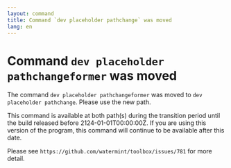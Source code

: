 ```yaml
---
layout: command
title: Command `dev placeholder pathchange` was moved
lang: en
---
```


# Command `dev placeholder pathchangeformer` was moved

The command `dev placeholder pathchangeformer` was moved to `dev placeholder pathchange`. Please use the new path.

This command is available at both path(s) during the transition period until the build released before 2124-01-01T00:00:00Z. If you are using this version of the program, this command will continue to be available after this date.

Please see `https://github.com/watermint/toolbox/issues/781` for more detail.


